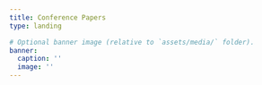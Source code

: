 ```yaml
---
title: Conference Papers
type: landing

# Optional banner image (relative to `assets/media/` folder).
banner:
  caption: ''
  image: ''
---
```


